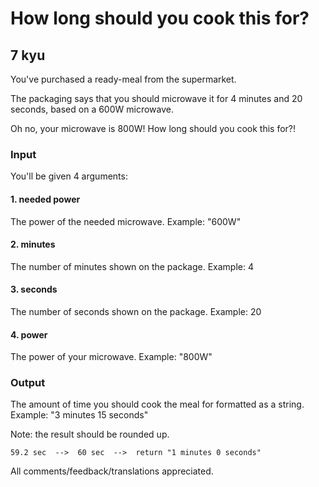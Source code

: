 # How long should you cook this for?
## 7 kyu

You've purchased a ready-meal from the supermarket.

The packaging says that you should microwave it for 4 minutes and 20 seconds, based on a 600W microwave.

Oh no, your microwave is 800W! How long should you cook this for?!

### Input

You'll be given 4 arguments:

#### 1. needed power

The power of the needed microwave.
Example: "600W"

#### 2. minutes

The number of minutes shown on the package.
Example: 4

#### 3. seconds

The number of seconds shown on the package.
Example: 20

#### 4. power

The power of your microwave.
Example: "800W"

### Output

The amount of time you should cook the meal for formatted as a string.
Example: "3 minutes 15 seconds"

Note: the result should be rounded up.
```
59.2 sec  -->  60 sec  -->  return "1 minutes 0 seconds"
```

All comments/feedback/translations appreciated.

